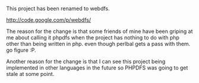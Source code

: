 This project has been renamed to webdfs.

http://code.google.com/p/webdfs/

The reason for the change is that some friends of mine have been griping at me about calling it phpdfs when the project has nothing to do with php other than being written in php.  even though perlbal gets a pass with them.  go figure  :P.

Another reason for the change is that I can see this project being implemented in other languages in the future so PHPDFS was going to get stale at some point.
